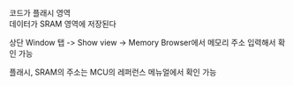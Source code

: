 코드가 플래시 영역  
데이터가 SRAM 영역에 저장된다  

상단 Window 탭 -> Show view -> Memory Browser에서 메모리 주소 입력해서 확인 가능  

플래시, SRAM의 주소는 MCU의 레퍼런스 메뉴얼에서 확인 가능